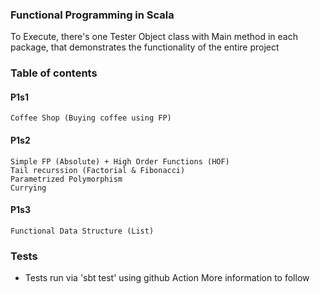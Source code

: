 ### Functional Programming in Scala

To Execute, there's one Tester Object class with Main method in each package, that demonstrates the functionality of the entire project


### Table of contents
#### P1s1
    Coffee Shop (Buying coffee using FP)

#### P1s2
    Simple FP (Absolute) + High Order Functions (HOF)
    Tail recurssion (Factorial & Fibonacci)
    Parametrized Polymorphism
    Currying
    
#### P1s3
    Functional Data Structure (List)
    


### Tests
- Tests run via 'sbt test' using github Action
More information to follow